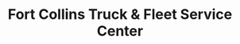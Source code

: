---
title: "Fort Collins Truck & Fleet Service Center"
url: /fort-collins/fort-collins-truck-and-fleet-service-center/
shop: car repair
---